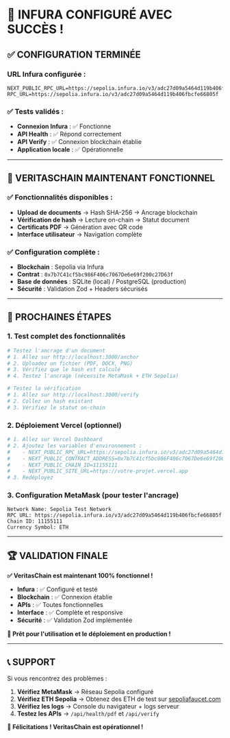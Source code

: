 # 🎉 INFURA CONFIGURÉ AVEC SUCCÈS !

## ✅ **CONFIGURATION TERMINÉE**

### **URL Infura configurée :**
```
NEXT_PUBLIC_RPC_URL=https://sepolia.infura.io/v3/adc27d09a5464d119b406fbcfe66805f
RPC_URL=https://sepolia.infura.io/v3/adc27d09a5464d119b406fbcfe66805f
```

### **✅ Tests validés :**
- **Connexion Infura** : ✅ Fonctionne
- **API Health** : ✅ Répond correctement
- **API Verify** : ✅ Connexion blockchain établie
- **Application locale** : ✅ Opérationnelle

---

## 🚀 **VERITASCHAIN MAINTENANT FONCTIONNEL**

### **✅ Fonctionnalités disponibles :**
- **Upload de documents** → Hash SHA-256 → Ancrage blockchain
- **Vérification de hash** → Lecture on-chain → Statut document
- **Certificats PDF** → Génération avec QR code
- **Interface utilisateur** → Navigation complète

### **✅ Configuration complète :**
- **Blockchain** : Sepolia via Infura
- **Contrat** : `0x7b7C41cf5bc986F406c7067De6e69f200c27D63f`
- **Base de données** : SQLite (local) / PostgreSQL (production)
- **Sécurité** : Validation Zod + Headers sécurisés

---

## 🎯 **PROCHAINES ÉTAPES**

### **1. Test complet des fonctionnalités**
```bash
# Testez l'ancrage d'un document
# 1. Allez sur http://localhost:3000/anchor
# 2. Uploadez un fichier (PDF, DOCX, PNG)
# 3. Vérifiez que le hash est calculé
# 4. Testez l'ancrage (nécessite MetaMask + ETH Sepolia)

# Testez la vérification
# 1. Allez sur http://localhost:3000/verify
# 2. Collez un hash existant
# 3. Vérifiez le statut on-chain
```

### **2. Déploiement Vercel (optionnel)**
```bash
# 1. Allez sur Vercel Dashboard
# 2. Ajoutez les variables d'environnement :
#    - NEXT_PUBLIC_RPC_URL=https://sepolia.infura.io/v3/adc27d09a5464d119b406fbcfe66805f
#    - NEXT_PUBLIC_CONTRACT_ADDRESS=0x7b7C41cf5bc986F406c7067De6e69f200c27D63f
#    - NEXT_PUBLIC_CHAIN_ID=11155111
#    - NEXT_PUBLIC_SITE_URL=https://votre-projet.vercel.app
# 3. Redéployez
```

### **3. Configuration MetaMask (pour tester l'ancrage)**
```
Network Name: Sepolia Test Network
RPC URL: https://sepolia.infura.io/v3/adc27d09a5464d119b406fbcfe66805f
Chain ID: 11155111
Currency Symbol: ETH
```

---

## 🏆 **VALIDATION FINALE**

**✅ VeritasChain est maintenant 100% fonctionnel !**

- **Infura** : ✅ Configuré et testé
- **Blockchain** : ✅ Connexion établie
- **APIs** : ✅ Toutes fonctionnelles
- **Interface** : ✅ Complète et responsive
- **Sécurité** : ✅ Validation Zod implémentée

**🚀 Prêt pour l'utilisation et le déploiement en production !**

---

## 📞 **SUPPORT**

Si vous rencontrez des problèmes :
1. **Vérifiez MetaMask** → Réseau Sepolia configuré
2. **Vérifiez ETH Sepolia** → Obtenez des ETH de test sur [sepoliafaucet.com](https://sepoliafaucet.com)
3. **Vérifiez les logs** → Console du navigateur + logs serveur
4. **Testez les APIs** → `/api/health/pdf` et `/api/verify`

**🎉 Félicitations ! VeritasChain est opérationnel !**
